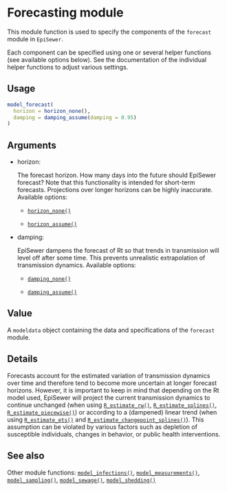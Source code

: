 # Forecasting module

This module function is used to specify the components of the `forecast`
module in `EpiSewer`.

Each component can be specified using one or several helper functions
(see available options below). See the documentation of the individual
helper functions to adjust various settings.

## Usage

``` r
model_forecast(
  horizon = horizon_none(),
  damping = damping_assume(damping = 0.95)
)
```

## Arguments

- horizon:

  The forecast horizon. How many days into the future should EpiSewer
  forecast? Note that this functionality is intended for short-term
  forecasts. Projections over longer horizons can be highly inaccurate.
  Available options:

  - [`horizon_none()`](https://adrian-lison.github.io/EpiSewer/reference/horizon_none.md)

  - [`horizon_assume()`](https://adrian-lison.github.io/EpiSewer/reference/horizon_assume.md)

- damping:

  EpiSewer dampens the forecast of Rt so that trends in transmission
  will level off after some time. This prevents unrealistic
  extrapolation of transmission dynamics. Available options:

  - [`damping_none()`](https://adrian-lison.github.io/EpiSewer/reference/damping_none.md)

  - [`damping_assume()`](https://adrian-lison.github.io/EpiSewer/reference/damping_assume.md)

## Value

A `modeldata` object containing the data and specifications of the
`forecast` module.

## Details

Forecasts account for the estimated variation of transmission dynamics
over time and therefore tend to become more uncertain at longer forecast
horizons. However, it is important to keep in mind that depending on the
Rt model used, EpiSewer will project the current transmission dynamics
to continue unchanged (when using
[`R_estimate_rw()`](https://adrian-lison.github.io/EpiSewer/reference/R_estimate_rw.md),
[`R_estimate_splines()`](https://adrian-lison.github.io/EpiSewer/reference/R_estimate_splines.md),
[`R_estimate_piecewise()`](https://adrian-lison.github.io/EpiSewer/reference/R_estimate_piecewise.md))
or according to a (dampened) linear trend (when using
[`R_estimate_ets()`](https://adrian-lison.github.io/EpiSewer/reference/R_estimate_ets.md)
and
[`R_estimate_changepoint_splines()`](https://adrian-lison.github.io/EpiSewer/reference/R_estimate_changepoint_splines.md)).
This assumption can be violated by various factors such as depletion of
susceptible individuals, changes in behavior, or public health
interventions.

## See also

Other module functions:
[`model_infections()`](https://adrian-lison.github.io/EpiSewer/reference/model_infections.md),
[`model_measurements()`](https://adrian-lison.github.io/EpiSewer/reference/model_measurements.md),
[`model_sampling()`](https://adrian-lison.github.io/EpiSewer/reference/model_sampling.md),
[`model_sewage()`](https://adrian-lison.github.io/EpiSewer/reference/model_sewage.md),
[`model_shedding()`](https://adrian-lison.github.io/EpiSewer/reference/model_shedding.md)
